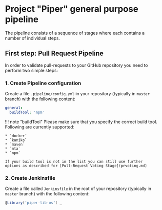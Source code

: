 # Project "Piper" general purpose pipeline

The pipeline consists of a sequence of stages where each contains a number of individual steps.

## First step: Pull Request Pipeline

In order to validate pull-requests to your GitHub repository you need to perform two simple steps:

### 1. Create Pipeline configuration

Create a file `.pipeline/config.yml` in your repository (typically in `master` branch) with the following content:

``` YAML
general:
  buildTool: 'npm'
```

!!! note "buildTool"
    Please make sure that you specify the correct build tool.
    Following are currently supported:

    * `docker`
    * `kaniko`
    * `maven`
    * `mta`
    * `npm`

    If your build tool is not in the list you can still use further options as described for [Pull-Request Voting Stage](prvoting.md)

### 2. Create Jenkinsfile

Create a file called `Jenkinsfile` in the root of your repository (typically in `master` branch) with the following content:

```groovy
@Library('piper-lib-os') _

piperPipeline script: this
```

**There is typically no need to further touch this file**

!!! note "Using custom defaults"
    It is possible to overwrite/extend the pipeline defaults with custom defaults.

    ```
    piperPipeline script: this, customDefaults: ['myCustomDefaults.yml']
    ```

    You find more details about the custom defaults in the [configuration section](../configuration.md)

## Second step: Prepare pipeline for your main branch

Extend your configuration to also contain git ssh credentials information.

Your `.pipeline/config.yml` should then look like:

``` YAML
general:
  buildTool: 'npm'
  gitSshKeyCredentialsId: 'credentials-id-in-jenkins'
```

!!! note "gitSshKeyCredentialsId"
    The pointer to the Jenkins credentials containing your ssh private key is an important part of the pipeline run.
    The credentials are for example required to push automatic versioning information to your GitHub repository.

## Subsequent steps: Configure individual stages

The stages of the pipeline can be configured individually.
As a general rule of thumb, only stages with an existing configuration are executed.

If no dedicated configuration is required for a step, the precence of relevant files in the repository trigger the step execution.

**This smart and context-aware way of configuration** allows you an iterative approach to configuring the individual steps.

The pipeline comprises following stages:

### Init

This stage takes care that the pipeline is initialized correctly.
It will for example:

* Check out the GitHub repository
* Set up the overall pipeline configuration and perform basic checks
* Identify which pipeline stages to execute based on the configuration and file patterns
* Perform automatic versioning of the software artifact in case the `master` branch pipeline is executed.

You find details about this stage on  [**Init Stage** Details](init.md)

### Pull-Request Voting

This stage is responsible for validating pull-requests, see also above.

You find further details about this stage on the page [**Pull-Request Voting**](prvoting.md).

### Build

In this stage the build of the software artifact is performed.
The build artifact will be `stash`ed for use in subsequent stages. For `Docker` builds the build result will be uploaded to a container registry (as per your configuration).

Afterwards the results of static checks & unit tests are published on the Jenkins.

You find details about this stage on the page [**Build**](build.md).

### Additional Unit Tests

In this stage additional unit-like tests are executed which should not run during the build.

Currently, this stage holds the execution of a Karma runner which allows for

* qUnit tests
* OPA5 (One Page Acceptance tests) for SAP UI5

You find details about this stage on the page [**Additional Unit Tests**](additionalunittests.md).

### Integration

The [Integration stage](integration.md) allows to run test based on maven, npm, or a custom integration test script.
If more flexibility is required, consider using the [stage extension mechanism](../extensibility.md).

You find details about this stage on the page [**Integration**](integration.md).

### Acceptance

In this stage the application/service is typically deployed and automated acceptance tests are executed.

This is to make sure that

* new functionality is tested end-to-end
* there is no end-to-end regression in existing functionality

You find details about this stage on the page [**Acceptance**](acceptance.md).

### Security

This stage can run security checks using Checkmarx, Synopsys Detect, Fortify and WhiteSource.

You find details about this stage on the page [**Security**](security.md).

### Performance

The stage will execute a Gatling test, if the step `gatlingExecuteTests` is configured.

You find details about this stage on the page [**Performance**](performance.md).

### Compliance

The stage will execute a SonarQube scan, if the step `sonarExecuteSan` is configured.

You find details about this stage on the page [**Compliance**](compliance.md).

### Confirm

The [Confirm stage](confirm.md), if executed, stops the pipeline execution and asks for manual confirmation before proceeding to the stages _Promote_ and _Release_.

### Promote

This stage is responsible to promote build artifacts to an artifact repository / container registry where they can be used from production deployments.

You find details about this stage on the page [**Promote**](promote.md).

### Release

This stage is responsible to release/deploy artifacts into your productive landscape.

You find details about this stage on the page [**Release**](release.md).
